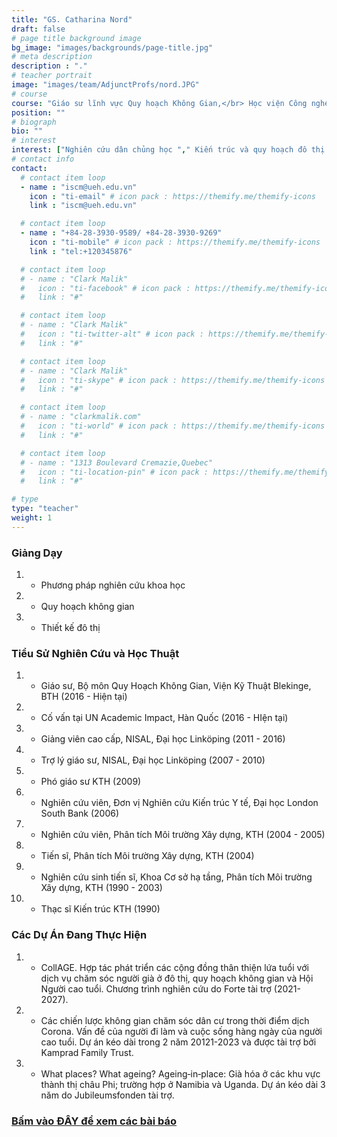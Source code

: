 ```yaml
---
title: "GS. Catharina Nord"
draft: false
# page title background image
bg_image: "images/backgrounds/page-title.jpg"
# meta description
description : "."
# teacher portrait
image: "images/team/AdjunctProfs/nord.JPG"
# course
course: "Giáo sư lĩnh vực Quy hoạch Không Gian,</br> Học viện Công nghệ Blekinge, Thụy Điển"
position: ""
# biograph
bio: ""
# interest
interest: ["Nghiên cứu dân chủng học "," Kiến trúc và quy hoạch đô thị cho sự già hóa"," Các vấn đề kiến trúc và thiết kế đô thị quốc tế"]
# contact info
contact:
  # contact item loop
  - name : "iscm@ueh.edu.vn"
    icon : "ti-email" # icon pack : https://themify.me/themify-icons
    link : "iscm@ueh.edu.vn"

  # contact item loop
  - name : "+84-28-3930-9589/ +84-28-3930-9269"
    icon : "ti-mobile" # icon pack : https://themify.me/themify-icons
    link : "tel:+120345876"

  # contact item loop
  # - name : "Clark Malik"
  #   icon : "ti-facebook" # icon pack : https://themify.me/themify-icons
  #   link : "#"

  # contact item loop
  # - name : "Clark Malik"
  #   icon : "ti-twitter-alt" # icon pack : https://themify.me/themify-icons
  #   link : "#"

  # contact item loop
  # - name : "Clark Malik"
  #   icon : "ti-skype" # icon pack : https://themify.me/themify-icons
  #   link : "#"

  # contact item loop
  # - name : "clarkmalik.com"
  #   icon : "ti-world" # icon pack : https://themify.me/themify-icons
  #   link : "#"

  # contact item loop
  # - name : "1313 Boulevard Cremazie,Quebec"
  #   icon : "ti-location-pin" # icon pack : https://themify.me/themify-icons
  #   link : "#"

# type
type: "teacher"
weight: 1
---
```

### Giảng Dạy
1. * Phương pháp nghiên cứu khoa học
1. * Quy hoạch không gian
1. * Thiết kế đô thị

### Tiểu Sử Nghiên Cứu và Học Thuật
1. * Giáo sư, Bộ môn Quy Hoạch Không Gian, Viện Kỹ Thuật Blekinge, BTH (2016 - Hiện tại)
1. * Cố vấn tại UN Academic Impact, Hàn Quốc (2016 - HIện tại)
1. * Giảng viên cao cấp, NISAL, Đại học Linköping (2011 - 2016)
1. * Trợ lý giáo sư, NISAL, Đại học Linköping (2007 - 2010)
1. * Phó giáo sư KTH (2009)
1. * Nghiên cứu viên, Đơn vị Nghiên cứu Kiến trúc Y tế, Đại học London South Bank (2006)
1. * Nghiên cứu viên, Phân tích Môi trường Xây dựng, KTH (2004 - 2005)
1. * Tiến sĩ, Phân tích Môi trường Xây dựng, KTH (2004)
1. * Nghiên cứu sinh tiến sĩ, Khoa Cơ sở hạ tầng, Phân tích Môi trường Xây dựng, KTH (1990 - 2003)
1. * Thạc sĩ Kiến trúc KTH (1990)


### Các Dự Án Đang Thực Hiện
1. * CollAGE. Hợp tác phát triển các cộng đồng thân thiện lứa tuổi với dịch vụ chăm sóc người già ở đô thị, quy hoạch không gian và Hội Người cao tuổi. Chương trình nghiên cứu do Forte tài trợ (2021-2027).
1. * Các chiến lược không gian chăm sóc dân cư trong thời điểm dịch Corona. Vấn đề của người đi làm và cuộc sống hàng ngày của người cao tuổi. Dự án kéo dài trong 2 năm 20121-2023 và được tài trợ bởi Kamprad Family Trust.
1. * What places? What ageing? Ageing‐in‐place: Già hóa ở các khu vực thành thị châu Phi; trường hợp ở Namibia và Uganda. Dự án kéo dài 3 năm do Jubileumsfonden tài trợ.

### [Bấm vào ĐÂY để xem các bài báo](https://www.bth.se/eng/staff/catharina-nord-cnx/)
